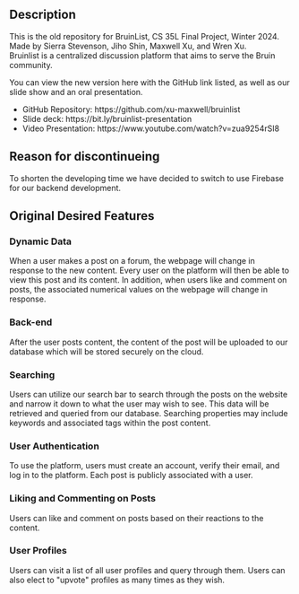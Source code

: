 ## Description
This is the old repository for BruinList, CS 35L Final Project, Winter 2024. Made by Sierra Stevenson, Jiho Shin, Maxwell Xu, and Wren Xu. <br>
Bruinlist is a centralized discussion platform that aims to serve the Bruin community. <br>

You can view the new version here with the GitHub link listed, as well as our slide show and an oral presentation. <br>

<ul>
<li> GitHub Repository: https://github.com/xu-maxwell/bruinlist</li>
<li> Slide deck: https://bit.ly/bruinlist-presentation</li>
<li> Video Presentation: https://www.youtube.com/watch?v=zua9254rSI8</li>
</ul>

## Reason for discontinueing
To shorten the developing time we have decided to switch to use Firebase for our backend development.

## Original Desired Features
### Dynamic Data
When a user makes a post on a forum, the webpage will change in response to the new content. Every user on the platform will then be able to view this post and its content. In addition, when users like and comment on posts, the associated numerical values on the webpage will change in response.

### Back-end
After the user posts content, the content of the post will be uploaded to our database which will be stored securely on the cloud. 

### Searching
Users can utilize our search bar to search through the posts on the website and narrow it down to what the user may wish to see. This data will be retrieved and queried from our database. Searching properties may include keywords and associated tags within the post content. 

### User Authentication
To use the platform, users must create an account, verify their email, and log in to the platform. Each post is publicly associated with a user.

### Liking and Commenting on Posts
Users can like and comment on posts based on their reactions to the content.

### User Profiles
Users can visit a list of all user profiles and query through them. Users can also elect to "upvote" profiles as many times as they wish.
